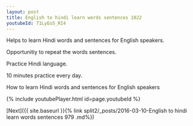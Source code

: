 ```yaml
---
layout: post
title: English to hindi learn words sentences 1022 
youtubeId: 71LyEo5_RI4
---
```

 
 
Helps to learn Hindi words and sentences for English speakers.

Opportunitiy to repeat the words sentences. 

Practice Hindi language. 
 
10 minutes practice every day. 
 
How to learn Hindi words and sentences for English speakers 
 
{% include youtubePlayer.html id=page.youtubeId %}
 
 
[Next]({{ site.baseurl }}{% link  split2/_posts/2016-03-10-English to hindi learn words sentences 979 .md%})
 

